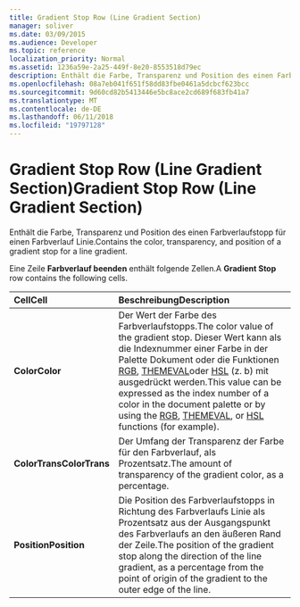 ```yaml
---
title: Gradient Stop Row (Line Gradient Section)
manager: soliver
ms.date: 03/09/2015
ms.audience: Developer
ms.topic: reference
localization_priority: Normal
ms.assetid: 1236a59e-2a25-449f-8e20-8553518d79ec
description: Enthält die Farbe, Transparenz und Position des einen Farbverlaufstopp für einen Farbverlauf Linie.
ms.openlocfilehash: 08a7eb041f651f58dd83fbe0461a5dcbcf623bcc
ms.sourcegitcommit: 9d60cd82b5413446e5bc8ace2cd689f683fb41a7
ms.translationtype: MT
ms.contentlocale: de-DE
ms.lasthandoff: 06/11/2018
ms.locfileid: "19797128"
---
```

# <a name="gradient-stop-row-line-gradient-section"></a><span data-ttu-id="ff754-103">Gradient Stop Row (Line Gradient Section)</span><span class="sxs-lookup"><span data-stu-id="ff754-103">Gradient Stop Row (Line Gradient Section)</span></span>

<span data-ttu-id="ff754-104">Enthält die Farbe, Transparenz und Position des einen Farbverlaufstopp für einen Farbverlauf Linie.</span><span class="sxs-lookup"><span data-stu-id="ff754-104">Contains the color, transparency, and position of a gradient stop for a line gradient.</span></span>
  
<span data-ttu-id="ff754-105">Eine Zeile **Farbverlauf beenden** enthält folgende Zellen.</span><span class="sxs-lookup"><span data-stu-id="ff754-105">A **Gradient Stop** row contains the following cells.</span></span> 
  
|<span data-ttu-id="ff754-106">**Cell**</span><span class="sxs-lookup"><span data-stu-id="ff754-106">**Cell**</span></span>|<span data-ttu-id="ff754-107">**Beschreibung**</span><span class="sxs-lookup"><span data-stu-id="ff754-107">**Description**</span></span>|
|:-----|:-----|
|<span data-ttu-id="ff754-108">**Color**</span><span class="sxs-lookup"><span data-stu-id="ff754-108">**Color**</span></span> <br/> |<span data-ttu-id="ff754-109">Der Wert der Farbe des Farbverlaufstopps.</span><span class="sxs-lookup"><span data-stu-id="ff754-109">The color value of the gradient stop.</span></span> <span data-ttu-id="ff754-110">Dieser Wert kann als die Indexnummer einer Farbe in der Palette Dokument oder die Funktionen [RGB](rgb-function-visioshapesheet.md), [THEMEVAL](themeval-function.md)oder [HSL](hsl-function.md) (z. b) mit ausgedrückt werden.</span><span class="sxs-lookup"><span data-stu-id="ff754-110">This value can be expressed as the index number of a color in the document palette or by using the [RGB](rgb-function-visioshapesheet.md), [THEMEVAL](themeval-function.md), or [HSL](hsl-function.md) functions (for example).</span></span>  <br/> |
|<span data-ttu-id="ff754-111">**ColorTrans**</span><span class="sxs-lookup"><span data-stu-id="ff754-111">**ColorTrans**</span></span> <br/> |<span data-ttu-id="ff754-112">Der Umfang der Transparenz der Farbe für den Farbverlauf, als Prozentsatz.</span><span class="sxs-lookup"><span data-stu-id="ff754-112">The amount of transparency of the gradient color, as a percentage.</span></span>  <br/> |
|<span data-ttu-id="ff754-113">**Position**</span><span class="sxs-lookup"><span data-stu-id="ff754-113">**Position**</span></span> <br/> |<span data-ttu-id="ff754-114">Die Position des Farbverlaufstopps in Richtung des Farbverlaufs Linie als Prozentsatz aus der Ausgangspunkt des Farbverlaufs an den äußeren Rand der Zeile.</span><span class="sxs-lookup"><span data-stu-id="ff754-114">The position of the gradient stop along the direction of the line gradient, as a percentage from the point of origin of the gradient to the outer edge of the line.</span></span>  <br/> |
   

